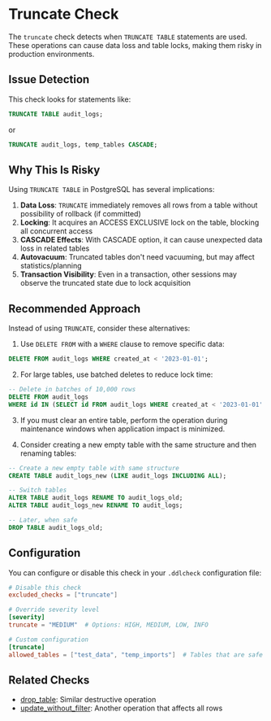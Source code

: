 # Truncate Check

The `truncate` check detects when `TRUNCATE TABLE` statements are used. These operations can cause data loss and table locks, making them risky in production environments.

## Issue Detection

This check looks for statements like:

```sql
TRUNCATE TABLE audit_logs;
```

or

```sql
TRUNCATE audit_logs, temp_tables CASCADE;
```

## Why This Is Risky

Using `TRUNCATE TABLE` in PostgreSQL has several implications:

1. **Data Loss**: `TRUNCATE` immediately removes all rows from a table without possibility of rollback (if committed)
2. **Locking**: It acquires an ACCESS EXCLUSIVE lock on the table, blocking all concurrent access
3. **CASCADE Effects**: With CASCADE option, it can cause unexpected data loss in related tables
4. **Autovacuum**: Truncated tables don't need vacuuming, but may affect statistics/planning
5. **Transaction Visibility**: Even in a transaction, other sessions may observe the truncated state due to lock acquisition

## Recommended Approach

Instead of using `TRUNCATE`, consider these alternatives:

1. Use `DELETE FROM` with a `WHERE` clause to remove specific data:

```sql
DELETE FROM audit_logs WHERE created_at < '2023-01-01';
```

2. For large tables, use batched deletes to reduce lock time:

```sql
-- Delete in batches of 10,000 rows
DELETE FROM audit_logs 
WHERE id IN (SELECT id FROM audit_logs WHERE created_at < '2023-01-01' LIMIT 10000);
```

3. If you must clear an entire table, perform the operation during maintenance windows when application impact is minimized.

4. Consider creating a new empty table with the same structure and then renaming tables:

```sql
-- Create a new empty table with same structure
CREATE TABLE audit_logs_new (LIKE audit_logs INCLUDING ALL);

-- Switch tables
ALTER TABLE audit_logs RENAME TO audit_logs_old;
ALTER TABLE audit_logs_new RENAME TO audit_logs;

-- Later, when safe
DROP TABLE audit_logs_old;
```

## Configuration

You can configure or disable this check in your `.ddlcheck` configuration file:

```toml
# Disable this check
excluded_checks = ["truncate"]

# Override severity level
[severity]
truncate = "MEDIUM"  # Options: HIGH, MEDIUM, LOW, INFO

# Custom configuration
[truncate]
allowed_tables = ["test_data", "temp_imports"]  # Tables that are safe to truncate
```

## Related Checks

- [drop_table](drop_table.md): Similar destructive operation
- [update_without_filter](update_without_filter.md): Another operation that affects all rows 